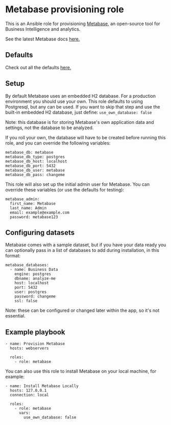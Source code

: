 Metabase provisioning role
==========================

This is an Ansible role for provisioning [Metabase](https://metabase.com), an open-source tool for Business Intelligence and analytics.

See the latest Metabase docs [here.](https://metabase.com/docs/latest) 


Defaults
--------

Check out all the defaults [here.](defaults/main.yml)


Setup
-----

By default Metabase uses an embedded H2 database. For a production environment you should use your own. This role defaults to using Postgresql, but any can be used. 
If you want to skip that step and use the built-in embedded H2 database, just define: `use_own_database: false`

Note: this database is for storing Metabase's own application data and settings, not the database to be analyzed.

If you roll your own, the database will have to be created before running this role, and you can override the following variables:
```
metabase_db: metabase
metabase_db_type: postgres
metabase_db_host: localhost
metabase_db_port: 5432
metabase_db_user: metabase
metabase_db_pass: changeme
```

This role will also set up the initial admin user for Metabase. You can override these variables (or use the defaults for testing):
```
metabase_admin:
  first_name: Metabase
  last_name: Admin
  email: example@example.com
  password: metabase123
```

Configuring datasets
--------------------

Metabase comes with a sample dataset, but if you have your data ready you can optionally pass in a list of databases to add during installation, in this format:

```
metabase_databases:
  - name: Business Data
    engine: postgres
    dbname: analyze-me
    host: localhost
    port: 5432
    user: postgres
    password: changeme
    ssl: false
```

Note: these can be configured or changed later within the app, so it's not essential.


Example playbook
----------------

```
- name: Provision Metabase
  hosts: webservers

  roles:
    - role: metabase
```

You can also use this role to install Metabase on your local machine, for example:

```
- name: Install Metabase Locally
  hosts: 127.0.0.1
  connection: local

  roles:
    - role: metabase
      vars: 
        use_own_database: false
```
